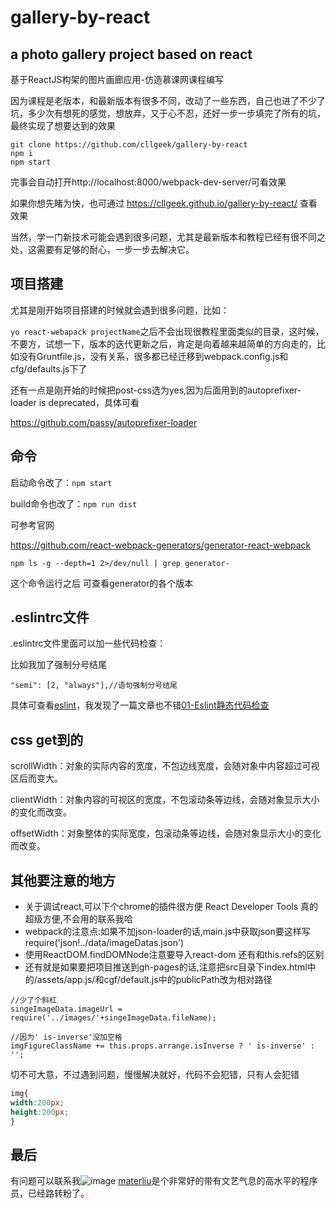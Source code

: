 # gallery-by-react
## a photo gallery project based on react

基于ReactJS构架的图片画廊应用-仿造慕课网课程编写

因为课程是老版本，和最新版本有很多不同，改动了一些东西，自己也进了不少了坑，多少次有想死的感觉，想放弃，又于心不忍，还好一步一步填完了所有的坑，最终实现了想要达到的效果

```
git clone https://github.com/cllgeek/gallery-by-react
npm i
npm start
```

完事会自动打开http://localhost:8000/webpack-dev-server/可看效果

如果你想先睹为快，也可通过 https://cllgeek.github.io/gallery-by-react/ 查看效果

当然，学一门新技术可能会遇到很多问题，尤其是最新版本和教程已经有很不同之处，这需要有足够的耐心，一步一步去解决它。

<!--more-->

## 项目搭建

尤其是刚开始项目搭建的时候就会遇到很多问题，比如：

`yo react-webapack projectName`之后不会出现很教程里面类似的目录，这时候，不要方，试想一下，版本的迭代更新之后，肯定是向着越来越简单的方向走的，比如没有Gruntfile.js，没有关系，很多都已经迁移到webpack.config.js和cfg/defaults.js下了

还有一点是刚开始的时候把post-css选为yes,因为后面用到的autoprefixer-loader is deprecated，具体可看

 https://github.com/passy/autoprefixer-loader

## 命令

启动命令改了：`npm start`

build命令也改了：`npm run dist`

可参考官网

https://github.com/react-webpack-generators/generator-react-webpack

`npm ls -g --depth=1 2>/dev/null | grep generator- `

这个命令运行之后 可查看generator的各个版本

## .eslintrc文件

.eslintrc文件里面可以加一些代码检查：

比如我加了强制分号结尾

```
"semi": [2, "always"],//语句强制分号结尾
```

具体可查看[eslint](http://eslint.org/)，我发现了一篇文章也不错[01-Eslint静态代码检查](http://www.jianshu.com/p/1682b91756b1)

## css get到的

scrollWidth：对象的实际内容的宽度，不包边线宽度，会随对象中内容超过可视区后而变大。 

clientWidth：对象内容的可视区的宽度，不包滚动条等边线，会随对象显示大小的变化而改变。 

offsetWidth：对象整体的实际宽度，包滚动条等边线，会随对象显示大小的变化而改变。

## 其他要注意的地方

* 关于调试react,可以下个chrome的插件很方便 React Developer Tools 真的超级方便,不会用的联系我哈
* webpack的注意点:如果不加json-loader的话,main.js中获取json要这样写require('json!../data/imageDatas.json')
* 使用ReactDOM.findDOMNode注意要导入react-dom 还有和this.refs的区别
* 还有就是如果要把项目推送到gh-pages的话,注意把src目录下index.html中的/assets/app.js/和cgf/default.js中的publicPath改为相对路径

```
//少了个斜杠
singeImageData.imageUrl = require('../images/'+singeImageData.fileName);
```

```
//因为' is-inverse'没加空格
imgFigureClassName += this.props.arrange.isInverse ? ' is-inverse' : '';
```

切不可大意，不过遇到问题，慢慢解决就好，代码不会犯错，只有人会犯错
```css
img{
width:200px;
height:200px;
}
```
## 最后
有问题可以联系我![image](https://cllgeek.github.io/uploads/weixin.gif)
[materliu](https://github.com/materliu)是个非常好的带有文艺气息的高水平的程序员，已经路转粉了。
